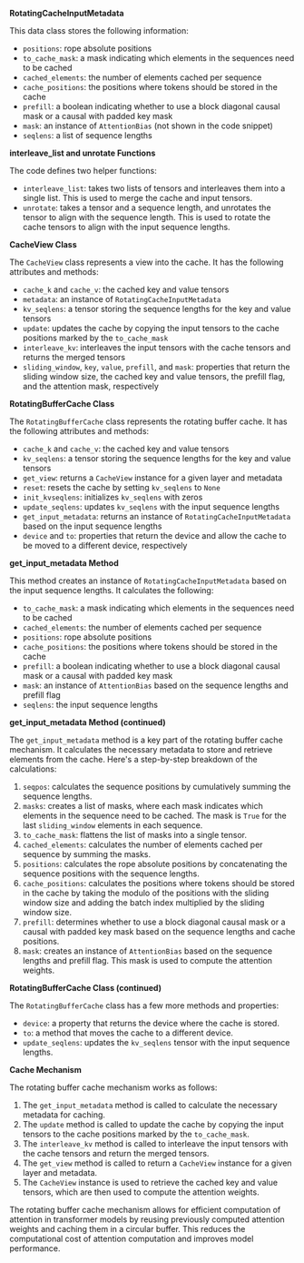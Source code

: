 

**RotatingCacheInputMetadata**

This data class stores the following information:

* `positions`: rope absolute positions
* `to_cache_mask`: a mask indicating which elements in the sequences need to be cached
* `cached_elements`: the number of elements cached per sequence
* `cache_positions`: the positions where tokens should be stored in the cache
* `prefill`: a boolean indicating whether to use a block diagonal causal mask or a causal with padded key mask
* `mask`: an instance of `AttentionBias` (not shown in the code snippet)
* `seqlens`: a list of sequence lengths

**interleave_list and unrotate Functions**

The code defines two helper functions:

* `interleave_list`: takes two lists of tensors and interleaves them into a single list. This is used to merge the cache and input tensors.
* `unrotate`: takes a tensor and a sequence length, and unrotates the tensor to align with the sequence length. This is used to rotate the cache tensors to align with the input sequence lengths.

**CacheView Class**

The `CacheView` class represents a view into the cache. It has the following attributes and methods:

* `cache_k` and `cache_v`: the cached key and value tensors
* `metadata`: an instance of `RotatingCacheInputMetadata`
* `kv_seqlens`: a tensor storing the sequence lengths for the key and value tensors
* `update`: updates the cache by copying the input tensors to the cache positions marked by the `to_cache_mask`
* `interleave_kv`: interleaves the input tensors with the cache tensors and returns the merged tensors
* `sliding_window`, `key`, `value`, `prefill`, and `mask`: properties that return the sliding window size, the cached key and value tensors, the prefill flag, and the attention mask, respectively

**RotatingBufferCache Class**

The `RotatingBufferCache` class represents the rotating buffer cache. It has the following attributes and methods:

* `cache_k` and `cache_v`: the cached key and value tensors
* `kv_seqlens`: a tensor storing the sequence lengths for the key and value tensors
* `get_view`: returns a `CacheView` instance for a given layer and metadata
* `reset`: resets the cache by setting `kv_seqlens` to `None`
* `init_kvseqlens`: initializes `kv_seqlens` with zeros
* `update_seqlens`: updates `kv_seqlens` with the input sequence lengths
* `get_input_metadata`: returns an instance of `RotatingCacheInputMetadata` based on the input sequence lengths
* `device` and `to`: properties that return the device and allow the cache to be moved to a different device, respectively

**get_input_metadata Method**

This method creates an instance of `RotatingCacheInputMetadata` based on the input sequence lengths. It calculates the following:

* `to_cache_mask`: a mask indicating which elements in the sequences need to be cached
* `cached_elements`: the number of elements cached per sequence
* `positions`: rope absolute positions
* `cache_positions`: the positions where tokens should be stored in the cache
* `prefill`: a boolean indicating whether to use a block diagonal causal mask or a causal with padded key mask
* `mask`: an instance of `AttentionBias` based on the sequence lengths and prefill flag
* `seqlens`: the input sequence lengths

**get_input_metadata Method (continued)**

The `get_input_metadata` method is a key part of the rotating buffer cache mechanism. It calculates the necessary metadata to store and retrieve elements from the cache. Here's a step-by-step breakdown of the calculations:

1. `seqpos`: calculates the sequence positions by cumulatively summing the sequence lengths.
2. `masks`: creates a list of masks, where each mask indicates which elements in the sequence need to be cached. The mask is `True` for the last `sliding_window` elements in each sequence.
3. `to_cache_mask`: flattens the list of masks into a single tensor.
4. `cached_elements`: calculates the number of elements cached per sequence by summing the masks.
5. `positions`: calculates the rope absolute positions by concatenating the sequence positions with the sequence lengths.
6. `cache_positions`: calculates the positions where tokens should be stored in the cache by taking the modulo of the positions with the sliding window size and adding the batch index multiplied by the sliding window size.
7. `prefill`: determines whether to use a block diagonal causal mask or a causal with padded key mask based on the sequence lengths and cache positions.
8. `mask`: creates an instance of `AttentionBias` based on the sequence lengths and prefill flag. This mask is used to compute the attention weights.

**RotatingBufferCache Class (continued)**

The `RotatingBufferCache` class has a few more methods and properties:

* `device`: a property that returns the device where the cache is stored.
* `to`: a method that moves the cache to a different device.
* `update_seqlens`: updates the `kv_seqlens` tensor with the input sequence lengths.

**Cache Mechanism**

The rotating buffer cache mechanism works as follows:

1. The `get_input_metadata` method is called to calculate the necessary metadata for caching.
2. The `update` method is called to update the cache by copying the input tensors to the cache positions marked by the `to_cache_mask`.
3. The `interleave_kv` method is called to interleave the input tensors with the cache tensors and return the merged tensors.
4. The `get_view` method is called to return a `CacheView` instance for a given layer and metadata.
5. The `CacheView` instance is used to retrieve the cached key and value tensors, which are then used to compute the attention weights.

The rotating buffer cache mechanism allows for efficient computation of attention in transformer models by reusing previously computed attention weights and caching them in a circular buffer. This reduces the computational cost of attention computation and improves model performance.